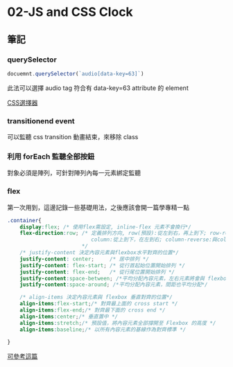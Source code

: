 # 02-JS and CSS Clock

## 筆記


### querySelector
```javascript
docuemnt.querySelector(`audio[data-key=63]`)
```
此法可以選擇 audio tag 符合有 data-key=63 attribute 的 element

[CSS選擇器](http://www.w3school.com.cn/cssref/css_selectors.asp)

### transitionend event 
可以監聽 css transition 動畫結束，來移除 class

### 利用 forEach 監聽全部按鈕
對象必須是陣列，可針對陣列內每一元素綁定監聽

### flex
第一次用到，這邊記錄一些基礎用法，之後應該會開一篇學專精一點
```css
.container{
    display:flex; /* 使用flex需設定, inline-flex 元素不會換行*/
    flex-direction:row; /* 定義排列方向, row(預設):從左到右，再上到下; row-reverse:與row相反; 
                           column:從上到下，在左到右; column-reverse:與column相反
                        */
    /* justify-content 決定內容元素與flexbox水平對齊的位置*/
    justify-content: center;     /* 居中排列 */
    justify-content: flex-start; /* 從行首起始位置開始排列 */
    justify-content: flex-end;   /* 從行尾位置開始排列 */
    justify-content:space-between; /*平均分配內容元素，左右元素將會與 flexbox 貼齊*/
    justify-content:space-around; /*平均分配內容元素，間距也平均分配*/

    /* align-items 決定內容元素與 flexbox 垂直對齊的位置*/
    align-items:flex-start;/* 對齊最上面的 cross start */
    align-items:flex-end;/* 對齊最下面的 cross end */
    align-items:center;/* 垂直置中 */
    align-items:stretch;/* 預設值，將內容元素全部撐開至 Flexbox 的高度 */
    align-items:baseline;/* 以所有內容元素的基線作為對齊標準 */
    
}
```
[可參考這篇](http://www.oxxostudio.tw/articles/201501/css-flexbox.html)

